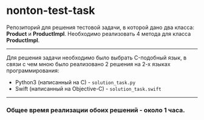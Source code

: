 # nonton-test-task

Репозиторий для решения тестовой задачи, в которой дано два класса: __Product__ и __ProductImpl__. Необходимо реализовать 4 метода для класса __ProductImpl__.

---

Для решения задачи необходимо было выбрать C-подобный язык, в связи с чем мною было реализовано 2 решения на 2-х языках программирования:
- Python3 (написанный на C) - `solution_task.py`
- Swift (написанный на Objective-C) - `solution_task.swift`

---

### Общее время реализации обоих решений - __около 1 часа__.
